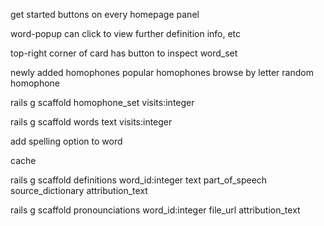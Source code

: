 
get started buttons on every homepage panel

word-popup can click to view further definition info, etc

top-right corner of card has button to inspect word_set


newly added homophones
popular homophones
browse by letter
random homophone



rails g scaffold homophone_set visits:integer

rails g scaffold words text visits:integer

add spelling option to word



cache

rails g scaffold definitions word_id:integer text part_of_speech source_dictionary attribution_text

rails g scaffold pronounciations word_id:integer file_url attribution_text
